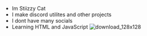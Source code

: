 - Im Stiizzy Cat
- I make discord utilites and other projects
- I dont have many socials
- Learning HTML and JavaScript
![download_128x128](https://user-images.githubusercontent.com/90114741/145103140-6f7b4f07-29ad-41dc-86ab-e0e203d23208.png)
